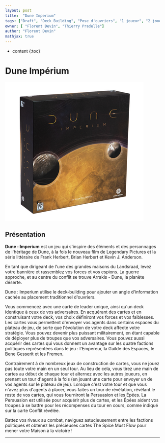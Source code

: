 ```yaml
---
layout: post
title:  "Dune Imperium"
tags: ["Draft", "Deck Building", "Pose d'ouvriers", "1 joueur", "2 joueurs", "3 joueurs", "4 joueurs", "Best 3", "Best 4"]
owner: [ "Florent Devin", "Thierry Pradelle"]
author: "Florent Devin"
mathjax: true
---
```


* content
{:toc}

# Dune Impérium
![dune impérium](/static/duneImperium.png)


## Présentation
**Dune : Imperium** est un jeu qui s'inspire des éléments et des personnages de l'héritage de Dune, à la fois le nouveau film de Legendary Pictures et la série littéraire de Frank Herbert, Brian Herbert et Kevin J. Anderson.

En tant que dirigeant de l'une des grandes maisons du Landsraad, levez votre bannière et rassemblez vos forces et vos espions. La guerre approche, et au centre du conflit se trouve Arrakis - Dune, la planète déserte.

Dune : Imperium utilise le deck-building pour ajouter un angle d'information cachée au placement traditionnel d'ouvriers.

Vous commencez avec une carte de leader unique, ainsi qu'un deck identique à ceux de vos adversaires. En acquérant des cartes et en construisant votre deck, vos choix définiront vos forces et vos faiblesses. Les cartes vous permettent d'envoyer vos agents dans certains espaces du plateau de jeu, de sorte que l'évolution de votre deck affecte votre stratégie. Vous pouvez devenir plus puissant militairement, en étant capable de déployer plus de troupes que vos adversaires. Vous pouvez aussi acquérir des cartes qui vous donnent un avantage sur les quatre factions politiques représentées dans le jeu : l'Empereur, la Guilde des Espaces, le Bene Gesserit et les Fremen.

Contrairement à de nombreux jeux de construction de cartes, vous ne jouez pas toute votre main en un seul tour. Au lieu de cela, vous tirez une main de cartes au début de chaque tour et alternez avec les autres joueurs, en prenant un tour d'agent à la fois (en jouant une carte pour envoyer un de vos agents sur le plateau de jeu). Lorsque c'est votre tour et que vous n'avez plus d'agents à placer, vous faites un tour de révélation, révélant le reste de vos cartes, qui vous fourniront la Persuasion et les Épées. La Persuasion est utilisée pour acquérir plus de cartes, et les Épées aident vos troupes à se battre pour les récompenses du tour en cours, comme indiqué sur la carte Conflit révélée.

Battez vos rivaux au combat, naviguez astucieusement entre les factions politiques et obtenez les précieuses cartes The Spice Must Flow pour mener votre Maison à la victoire !

---
